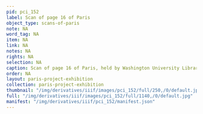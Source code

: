 ```yaml
---
pid: pci_152
label: Scan of page 16 of Paris
object_type: scans-of-paris
note: NA
word_tag: NA
item: NA
link: NA
notes: NA
rights: NA
selection: NA
caption: Scan of page 16 of Paris, held by Washington University Libraries
order: NA
layout: paris-project-exhibition
collection: paris-project-exhibition
thumbnail: "/img/derivatives/iiif/images/pci_152/full/250,/0/default.jpg"
full: "/img/derivatives/iiif/images/pci_152/full/1140,/0/default.jpg"
manifest: "/img/derivatives/iiif/pci_152/manifest.json"
---
```

